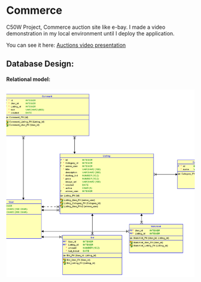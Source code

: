# Commerce
C50W Project, Commerce auction site like e-bay. I made a video demonstration in my local environment until I deploy the application.

You can see it here: <a href="https://www.youtube.com/watch?v=H1UpbGSvrrA" target="_blank">Auctions video presentation</a> 

## Database Design:

#### Relational model:
<img style="height: 500px; object-fit: cover;" src="https://github.com/AlejandroFerrera/Commerce/blob/master/Database%20design.png" />

